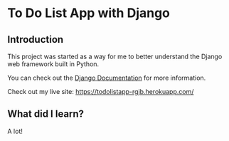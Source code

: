 # To Do List App with Django

## Introduction

This project was started as a way for me to better understand the Django web framework built in Python.

You can check out the [Django Documentation](https://docs.djangoproject.com/en/3.2/) for more information.

Check out my live site: https://todolistapp-rgjb.herokuapp.com/ 

## What did I learn?

A lot!
